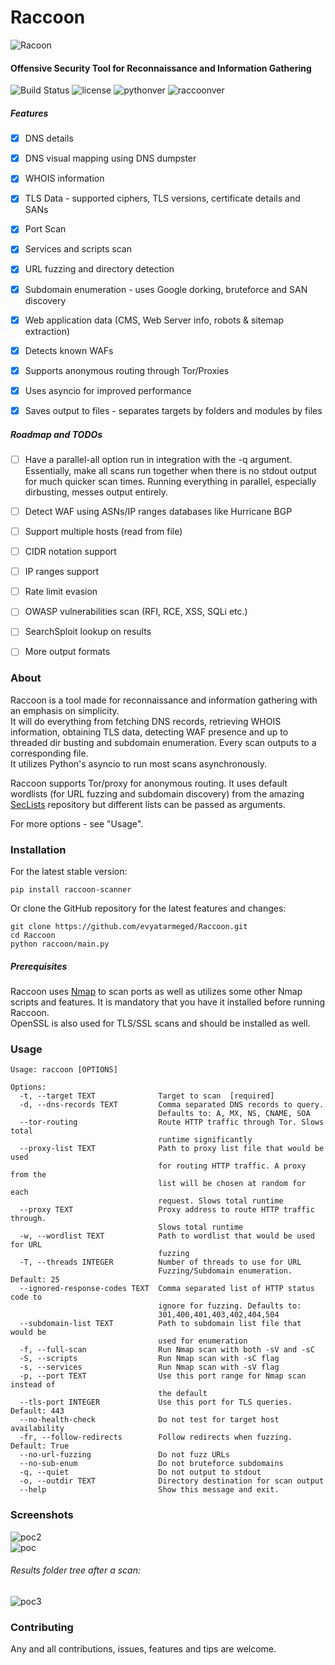 #  Raccoon
![Racoon](raccoon.png)

#### Offensive Security Tool for Reconnaissance and Information Gathering
![Build Status](https://travis-ci.org/evyatarmeged/Raccoon.svg?branch=master)
![license](https://img.shields.io/github/license/mashape/apistatus.svg)
![pythonver](https://img.shields.io/badge/python-3%2B-blue.svg)
![raccoonver](https://img.shields.io/badge/Raccoon%20version-0.0.5-lightgrey.svg)

##### Features
- [x] DNS details
- [x] DNS visual mapping using DNS dumpster
- [x] WHOIS information
- [x] TLS Data - supported ciphers, TLS versions,
certificate details and SANs
- [x] Port Scan
- [x] Services and scripts scan
- [x] URL fuzzing and directory detection
- [x] Subdomain enumeration - uses Google dorking, bruteforce and SAN discovery
- [x] Web application data (CMS, Web Server info, robots & sitemap
extraction)
- [x] Detects known WAFs
- [x] Supports anonymous routing through Tor/Proxies
- [x] Uses asyncio for improved performance
- [x] Saves output to files - separates targets by folders
and modules by files


##### Roadmap and TODOs
- [ ] Have a parallel-all option run in integration with the -q argument. Essentially, make all scans 
run together when there is no stdout output for much quicker scan times. Running everything in parallel,
 especially dirbusting, messes output entirely.
- [ ] Detect WAF using ASNs/IP ranges databases like Hurricane BGP
- [ ] Support multiple hosts (read from file)
- [ ] CIDR notation support
- [ ] IP ranges support
- [ ] Rate limit evasion
- [ ] OWASP vulnerabilities scan (RFI, RCE, XSS, SQLi etc.)
- [ ] SearchSploit lookup on results
- [ ] More output formats


### About
Raccoon is a tool made for reconnaissance and information gathering with an emphasis on simplicity.<br> It will do everything from
fetching DNS records, retrieving WHOIS information, obtaining TLS data, detecting WAF presence and up to threaded dir busting and
subdomain enumeration. Every scan outputs to a corresponding file.<br>
It utilizes Python's asyncio to run most scans asynchronously.<br>

Raccoon supports Tor/proxy for anonymous routing. It uses default wordlists (for URL fuzzing and subdomain discovery)
from the amazing [SecLists](https://github.com/danielmiessler/SecLists) repository but different lists can be passed as arguments.<br>

For more options - see "Usage".

### Installation
For the latest stable version:<br>
```
pip install raccoon-scanner
```
Or clone the GitHub repository for the latest features and changes:<br>
```
git clone https://github.com/evyatarmeged/Raccoon.git
cd Raccoon
python raccoon/main.py
```

##### Prerequisites
Raccoon uses [Nmap](https://github.com/nmap/nmap) to scan ports as well as utilizes some other Nmap scripts
and features. It is mandatory that you have it installed before running Raccoon.<br>
OpenSSL is also used for TLS/SSL scans and should be installed as well.

### Usage
```
Usage: raccoon [OPTIONS]

Options:
  -t, --target TEXT              Target to scan  [required]
  -d, --dns-records TEXT         Comma separated DNS records to query.
                                 Defaults to: A, MX, NS, CNAME, SOA
  --tor-routing                  Route HTTP traffic through Tor. Slows total
                                 runtime significantly
  --proxy-list TEXT              Path to proxy list file that would be used
                                 for routing HTTP traffic. A proxy from the
                                 list will be chosen at random for each
                                 request. Slows total runtime
  --proxy TEXT                   Proxy address to route HTTP traffic through.
                                 Slows total runtime
  -w, --wordlist TEXT            Path to wordlist that would be used for URL
                                 fuzzing
  -T, --threads INTEGER          Number of threads to use for URL
                                 Fuzzing/Subdomain enumeration. Default: 25
  --ignored-response-codes TEXT  Comma separated list of HTTP status code to
                                 ignore for fuzzing. Defaults to:
                                 301,400,401,403,402,404,504
  --subdomain-list TEXT          Path to subdomain list file that would be
                                 used for enumeration
  -f, --full-scan                Run Nmap scan with both -sV and -sC
  -S, --scripts                  Run Nmap scan with -sC flag
  -s, --services                 Run Nmap scan with -sV flag
  -p, --port TEXT                Use this port range for Nmap scan instead of
                                 the default
  --tls-port INTEGER             Use this port for TLS queries. Default: 443
  --no-health-check              Do not test for target host availability
  -fr, --follow-redirects        Follow redirects when fuzzing. Default: True
  --no-url-fuzzing               Do not fuzz URLs
  --no-sub-enum                  Do not bruteforce subdomains
  -q, --quiet                    Do not output to stdout
  -o, --outdir TEXT              Directory destination for scan output
  --help                         Show this message and exit.
```

### Screenshots
![poc2](./screenshots/poc2.png)<br>
![poc](./screenshots/poc.png)<br>
###### Results folder tree after a scan:<br>
![poc3](./screenshots/poc3.png)
### Contributing
Any and all contributions, issues, features and tips are welcome.